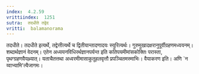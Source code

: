 ```yaml
---
index:  4.2.59
vrittiindex:  1251
sutra:  तदधीते तद्वेद
vritti:  balamanorama 
---
```


तदधीते। तदधीते इत्यर्थे, तद्वेत्तीत्यर्थे च द्वितीयान्तादणादयः स्युरित्यर्थः। गुरुमुखादक्षरानुपूर्वीग्रहणमध्ययनम्। शब्दार्थज्ञानं वेदनम्। एतेन अध्ययनविधिरर्थज्ञानपर्यन्त इति कतिपयमीमांसकोक्तिः परास्ता, पृथग्ग्रहणवैयथ्र्यात्। यताचैतत्तथा अध्वरमीमासाकुतूहलवृत्तौ प्रपञ्चितमस्माभिः। वैयाकरण इति। अणि `न य्वाभ्यामि'त्यैजागमः।

